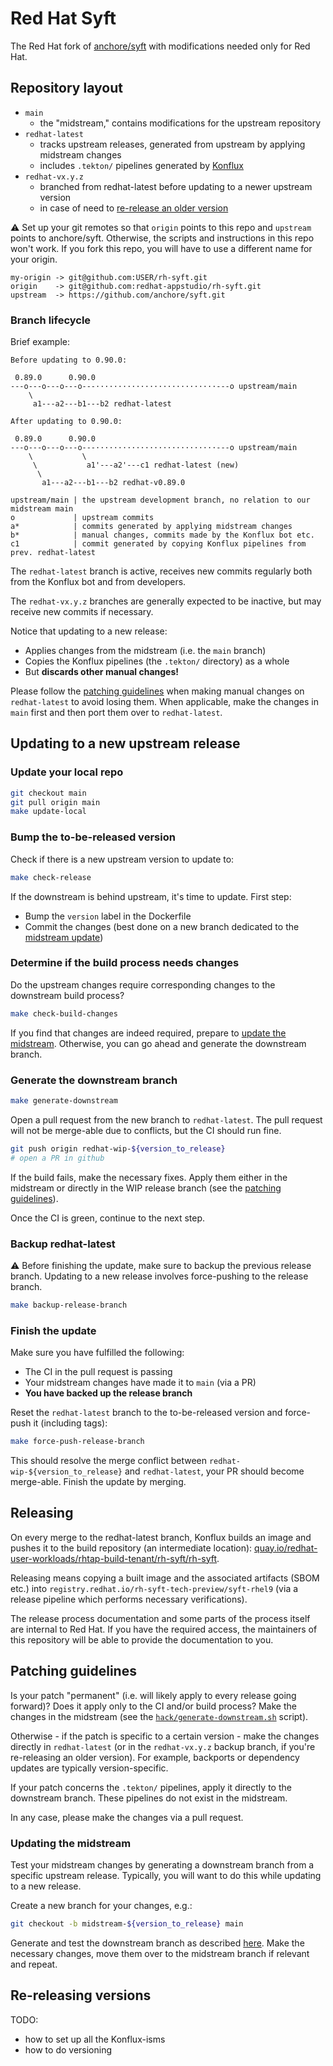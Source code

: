 # Red Hat Syft

The Red Hat fork of [anchore/syft][upstream-syft] with modifications needed only
for Red Hat.

## Repository layout

* `main`
  * the "midstream," contains modifications for the upstream repository
* `redhat-latest`
  * tracks upstream releases, generated from upstream by applying midstream changes
  * includes `.tekton/` pipelines generated by [Konflux][konflux-docs]
* `redhat-vx.y.z`
  * branched from redhat-latest before updating to a newer upstream version
  * in case of need to [re-release an older version](#re-releasing-versions)

:warning: Set up your git remotes so that `origin` points to this repo and `upstream`
points to anchore/syft. Otherwise, the scripts and instructions in this repo won't
work. If you fork this repo, you will have to use a different name for your origin.

```text
my-origin -> git@github.com:USER/rh-syft.git
origin    -> git@github.com:redhat-appstudio/rh-syft.git
upstream  -> https://github.com/anchore/syft.git
```

### Branch lifecycle

Brief example:

```text
Before updating to 0.90.0:

 0.89.0      0.90.0
---o---o---o---o---···························---o upstream/main
    \
     a1---a2---b1---b2 redhat-latest

After updating to 0.90.0:

 0.89.0      0.90.0
---o---o---o---o---···························---o upstream/main
    \           \
     \           a1'---a2'---c1 redhat-latest (new)
      \
       a1---a2---b1---b2 redhat-v0.89.0

upstream/main | the upstream development branch, no relation to our midstream main
o             | upstream commits
a*            | commits generated by applying midstream changes
b*            | manual changes, commits made by the Konflux bot etc.
c1            | commit generated by copying Konflux pipelines from prev. redhat-latest
```

The `redhat-latest` branch is active, receives new commits regularly both from
the Konflux bot and from developers.

The `redhat-vx.y.z` branches are generally expected to be inactive, but may receive
new commits if necessary.

Notice that updating to a new release:

* Applies changes from the midstream (i.e. the `main` branch)
* Copies the Konflux pipelines (the `.tekton/` directory) as a whole
* But **discards other manual changes!**

Please follow the [patching guidelines](#patching-guidelines) when making manual
changes on `redhat-latest` to avoid losing them. When applicable, make the changes
in `main` first and then port them over to `redhat-latest`.

## Updating to a new upstream release

### Update your local repo

```bash
git checkout main
git pull origin main
make update-local
```

### Bump the to-be-released version

Check if there is a new upstream version to update to:

```bash
make check-release
```

If the downstream is behind upstream, it's time to update. First step:

* Bump the `version` label in the Dockerfile
* Commit the changes (best done on a new branch dedicated to the
  [midstream update](#updating-the-midstream))

<!-- TODO: Do we need to update one by one? Can we skip versions?
     Probably don't jump more than one minor release at a time. -->

### Determine if the build process needs changes

Do the upstream changes require corresponding changes to the downstream build process?

```bash
make check-build-changes
```

If you find that changes are indeed required, prepare to [update the midstream](#updating-the-midstream).
Otherwise, you can go ahead and generate the downstream branch.

### Generate the downstream branch

```bash
make generate-downstream
```

Open a pull request from the new branch to `redhat-latest`. The pull request will
not be merge-able due to conflicts, but the CI should run fine.

```bash
git push origin redhat-wip-${version_to_release}
# open a PR in github
```

If the build fails, make the necessary fixes. Apply them either in the midstream
or directly in the WIP release branch (see the [patching guidelines](#patching-guidelines)).

Once the CI is green, continue to the next step.

### Backup redhat-latest

:warning: Before finishing the update, make sure to backup the previous release
branch. Updating to a new release involves force-pushing to the release branch.

```bash
make backup-release-branch
```

### Finish the update

Make sure you have fulfilled the following:

* The CI in the pull request is passing
* Your midstream changes have made it to `main` (via a PR)
* **You have backed up the release branch**

Reset the `redhat-latest` branch to the to-be-released version and force-push it
(including tags):

```bash
make force-push-release-branch
```

This should resolve the merge conflict between `redhat-wip-${version_to_release}`
and `redhat-latest`, your PR should become merge-able. Finish the update by merging.

## Releasing

On every merge to the redhat-latest branch, Konflux builds an image and pushes it
to the build repository (an intermediate location):
[quay.io/redhat-user-workloads/rhtap-build-tenant/rh-syft/rh-syft](https://quay.io/repository/redhat-user-workloads/rhtap-build-tenant/rh-syft/rh-syft).

Releasing means copying a built image and the associated artifacts (SBOM etc.)
into `registry.redhat.io/rh-syft-tech-preview/syft-rhel9` (via a release pipeline
which performs necessary verifications).

The release process documentation and some parts of the process itself are
internal to Red Hat. If you have the required access, the maintainers of this
repository will be able to provide the documentation to you.

## Patching guidelines

Is your patch "permanent" (i.e. will likely apply to every release going forward)?
Does it apply only to the CI and/or build process? Make the changes in the midstream
(see the [`hack/generate-downstream.sh`](hack/generate-downstream.sh) script).

Otherwise - if the patch is specific to a certain version - make the changes directly
in `redhat-latest` (or in the `redhat-vx.y.z` backup branch, if you're re-releasing
an older version). For example, backports or dependency updates are typically
version-specific.

If your patch concerns the `.tekton/` pipelines, apply it directly to the downstream
branch. These pipelines do not exist in the midstream.

In any case, please make the changes via a pull request.

### Updating the midstream

Test your midstream changes by generating a downstream branch from a specific upstream
release. Typically, you will want to do this while updating to a new release.

Create a new branch for your changes, e.g.:

```bash
git checkout -b midstream-${version_to_release} main
```

Generate and test the downstream branch as described [here](#generate-the-downstream-branch).
Make the necessary changes, move them over to the midstream branch if relevant
and repeat.

## Re-releasing versions

TODO:

* how to set up all the Konflux-isms
* how to do versioning

[upstream-syft]: https://github.com/anchore/syft
[konflux-docs]: https://redhat-appstudio.github.io/appstudio.docs.ui.io/
